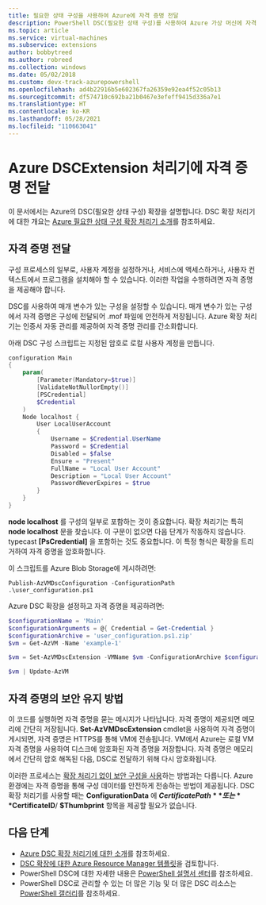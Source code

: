 ```yaml
---
title: 필요한 상태 구성을 사용하여 Azure에 자격 증명 전달
description: PowerShell DSC(필요한 상태 구성)를 사용하여 Azure 가상 머신에 자격 증명을 안전하게 전달하는 방법을 알아봅니다.
ms.topic: article
ms.service: virtual-machines
ms.subservice: extensions
author: bobbytreed
ms.author: robreed
ms.collection: windows
ms.date: 05/02/2018
ms.custom: devx-track-azurepowershell
ms.openlocfilehash: ad4b22916b5e602367fa26359e92ea4f52c05b13
ms.sourcegitcommit: df574710c692ba21b0467e3efeff9415d336a7e1
ms.translationtype: HT
ms.contentlocale: ko-KR
ms.lasthandoff: 05/28/2021
ms.locfileid: "110663041"
---
```

# <a name="pass-credentials-to-the-azure-dscextension-handler"></a>Azure DSCExtension 처리기에 자격 증명 전달

이 문서에서는 Azure의 DSC(필요한 상태 구성) 확장을 설명합니다. DSC 확장 처리기에 대한 개요는 [Azure 필요한 상태 구성 확장 처리기 소개](dsc-overview.md)를 참조하세요.

 

## <a name="pass-in-credentials"></a>자격 증명 전달

구성 프로세스의 일부로, 사용자 계정을 설정하거나, 서비스에 액세스하거나, 사용자 컨텍스트에서 프로그램을 설치해야 할 수 있습니다. 이러한 작업을 수행하려면 자격 증명을 제공해야 합니다.

DSC를 사용하여 매개 변수가 있는 구성을 설정할 수 있습니다. 매개 변수가 있는 구성에서 자격 증명은 구성에 전달되어 .mof 파일에 안전하게 저장됩니다. Azure 확장 처리기는 인증서 자동 관리를 제공하여 자격 증명 관리를 간소화합니다.

아래 DSC 구성 스크립트는 지정된 암호로 로컬 사용자 계정을 만듭니다.

```powershell
configuration Main
{
    param(
        [Parameter(Mandatory=$true)]
        [ValidateNotNullorEmpty()]
        [PSCredential]
        $Credential
    )
    Node localhost {
        User LocalUserAccount
        {
            Username = $Credential.UserName
            Password = $Credential
            Disabled = $false
            Ensure = "Present"
            FullName = "Local User Account"
            Description = "Local User Account"
            PasswordNeverExpires = $true
        }
    }
}
```

**node localhost** 를 구성의 일부로 포함하는 것이 중요합니다. 확장 처리기는 특히 **node localhost** 문을 찾습니다. 이 구문이 없으면 다음 단계가 작동하지 않습니다. typecast **[PsCredential]** 을 포함하는 것도 중요합니다. 이 특정 형식은 확장을 트리거하여 자격 증명을 암호화합니다.

이 스크립트를 Azure Blob Storage에 게시하려면:

`Publish-AzVMDscConfiguration -ConfigurationPath .\user_configuration.ps1`

Azure DSC 확장을 설정하고 자격 증명을 제공하려면:

```powershell
$configurationName = 'Main'
$configurationArguments = @{ Credential = Get-Credential }
$configurationArchive = 'user_configuration.ps1.zip'
$vm = Get-AzVM -Name 'example-1'

$vm = Set-AzVMDscExtension -VMName $vm -ConfigurationArchive $configurationArchive -ConfigurationName $configurationName -ConfigurationArgument @configurationArguments

$vm | Update-AzVM
```

## <a name="how-a-credential-is-secured"></a>자격 증명의 보안 유지 방법

이 코드를 실행하면 자격 증명을 묻는 메시지가 나타납니다. 자격 증명이 제공되면 메모리에 간단히 저장됩니다. **Set-AzVMDscExtension** cmdlet을 사용하여 자격 증명이 게시되면, 자격 증명은 HTTPS를 통해 VM에 전송됩니다. VM에서 Azure는 로컬 VM 자격 증명을 사용하여 디스크에 암호화된 자격 증명을 저장합니다. 자격 증명은 메모리에서 간단히 암호 해독된 다음, DSC로 전달하기 위해 다시 암호화됩니다.

이러한 프로세스는 [확장 처리기 없이 보안 구성을 사용](/powershell/scripting/dsc/pull-server/securemof)하는 방법과는 다릅니다. Azure 환경에는 자격 증명을 통해 구성 데이터를 안전하게 전송하는 방법이 제공됩니다. DSC 확장 처리기를 사용할 때는 **ConfigurationData** 에 **$CertificatePath** 또는 **$CertificateID**/ **$Thumbprint** 항목을 제공할 필요가 없습니다.

## <a name="next-steps"></a>다음 단계

- [Azure DSC 확장 처리기에 대한 소개](dsc-overview.md)를 참조하세요.
- [DSC 확장에 대한 Azure Resource Manager 템플릿](dsc-template.md)을 검토합니다.
- PowerShell DSC에 대한 자세한 내용은 [PowerShell 설명서 센터](/powershell/scripting/dsc/overview/overview)를 참조하세요.
- PowerShell DSC로 관리할 수 있는 더 많은 기능 및 더 많은 DSC 리소스는 [PowerShell 갤러리](https://www.powershellgallery.com/packages?q=DscResource&x=0&y=0)를 참조하세요.
